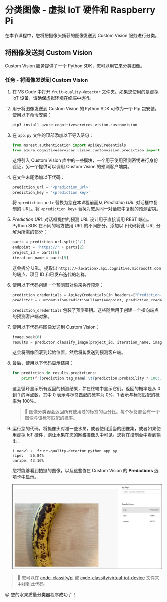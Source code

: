 <!--
CO_OP_TRANSLATOR_METADATA:
{
  "original_hash": "e5896207b304ce1abaf065b8acc0cc79",
  "translation_date": "2025-08-24T21:30:55+00:00",
  "source_file": "4-manufacturing/lessons/2-check-fruit-from-device/single-board-computer-classify-image.md",
  "language_code": "zh"
}
-->
# 分类图像 - 虚拟 IoT 硬件和 Raspberry Pi

在本节课程中，您将把摄像头捕获的图像发送到 Custom Vision 服务进行分类。

## 将图像发送到 Custom Vision

Custom Vision 服务提供了一个 Python SDK，您可以用它来分类图像。

### 任务 - 将图像发送到 Custom Vision

1. 在 VS Code 中打开 `fruit-quality-detector` 文件夹。如果您使用的是虚拟 IoT 设备，请确保虚拟环境在终端中运行。

1. 用于将图像发送到 Custom Vision 的 Python SDK 可作为一个 Pip 包安装。使用以下命令安装：

    ```sh
    pip3 install azure-cognitiveservices-vision-customvision
    ```

1. 在 `app.py` 文件的顶部添加以下导入语句：

    ```python
    from msrest.authentication import ApiKeyCredentials
    from azure.cognitiveservices.vision.customvision.prediction import CustomVisionPredictionClient
    ```

    这将引入 Custom Vision 库中的一些模块，一个用于使用预测密钥进行身份验证，另一个提供可以调用 Custom Vision 的预测客户端类。

1. 在文件末尾添加以下代码：

    ```python
    prediction_url = '<prediction_url>'
    prediction_key = '<prediction key>'
    ```

    将 `<prediction_url>` 替换为您在本课程前面从 *Prediction URL* 对话框中复制的 URL。将 `<prediction key>` 替换为您从同一对话框中复制的预测密钥。

1. *Prediction URL* 对话框提供的预测 URL 设计用于直接调用 REST 端点。Python SDK 在不同的地方使用 URL 的不同部分。添加以下代码将此 URL 分解为所需的部分：

    ```python
    parts = prediction_url.split('/')
    endpoint = 'https://' + parts[2]
    project_id = parts[6]
    iteration_name = parts[9]
    ```

    这会拆分 URL，提取出 `https://<location>.api.cognitive.microsoft.com` 的端点、项目 ID 和已发布迭代的名称。

1. 使用以下代码创建一个预测器对象来执行预测：

    ```python
    prediction_credentials = ApiKeyCredentials(in_headers={"Prediction-key": prediction_key})
    predictor = CustomVisionPredictionClient(endpoint, prediction_credentials)
    ```

    `prediction_credentials` 包装了预测密钥。这些随后用于创建一个指向端点的预测客户端对象。

1. 使用以下代码将图像发送到 Custom Vision：

    ```python
    image.seek(0)
    results = predictor.classify_image(project_id, iteration_name, image)
    ```

    这会将图像回滚到起始位置，然后将其发送到预测客户端。

1. 最后，使用以下代码显示结果：

    ```python
    for prediction in results.predictions:
        print(f'{prediction.tag_name}:\t{prediction.probability * 100:.2f}%')
    ```

    这会循环显示所有返回的预测结果，并在终端中显示它们。返回的概率是从 0 到 1 的浮点数，其中 0 表示与标签匹配的概率为 0%，1 表示与标签匹配的概率为 100%。

    > 💁 图像分类器会返回所有使用过的标签的百分比。每个标签都会有一个图像与该标签匹配的概率。

1. 运行您的代码，将摄像头对准一些水果，或者使用适当的图像集，或者如果使用虚拟 IoT 硬件，则让水果在您的网络摄像头中可见。您将在控制台中看到输出：

    ```text
    (.venv) ➜  fruit-quality-detector python app.py
    ripe:   56.84%
    unripe: 43.16%
    ```

    您将能够看到拍摄的图像，以及这些值在 Custom Vision 的 **Predictions** 选项卡中显示。

    ![Custom Vision 中的一根香蕉，预测成熟度为 56.8%，未成熟度为 43.1%](../../../../translated_images/custom-vision-banana-prediction.30cdff4e1d72db5d9a0be0193790a47c2b387da034e12dc1314dd57ca2131b59.zh.png)

> 💁 您可以在 [code-classify/pi](../../../../../4-manufacturing/lessons/2-check-fruit-from-device/code-classify/pi) 或 [code-classify/virtual-iot-device](../../../../../4-manufacturing/lessons/2-check-fruit-from-device/code-classify/virtual-iot-device) 文件夹中找到此代码。

😀 您的水果质量分类器程序成功了！
